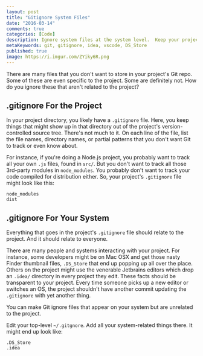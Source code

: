 ```yaml
---
layout: post
title: "Gitignore System Files"
date: "2016-03-14"
comments: true
categories: [Code]
description: Ignore system files at the system level.  Keep your project clean.
metaKeywords: git, gitignore, idea, vscode, DS_Store
published: true
image: https://i.imgur.com/ZYiky6R.png
---
```


There are many files that you don't want to store in your project's Git repo.  Some of these are even specific to the project.  Some are definitely not.  How do you ignore these that aren't related to the project?

<!--more-->

## .gitignore For the Project

In your project directory, you likely have a `.gitignore` file.  Here, you keep things that might show up in that directory out of the project's version-controlled source tree.  There's not much to it.  On each line of the file, list the file names, directory names, or partial patterns that you don't want Git to track or even know about.

For instance, if you're doing a Node.js project, you probably want to track all your own `.js` files, found in `src/`.  But you don't want to track all those 3rd-party modules in `node_modules`.  You probably don't want to track your code compiled for distribution either.  So, your project's `.gitignore` file might look like this:

```text
node_modules
dist
```

## .gitignore For Your System

Everything that goes in the project's `.gitignore` file should relate to the project.  And it should relate to everyone.  

There are many people and systems interacting with your project.  For instance, some developers might be on Mac OSX and get those nasty Finder thumbnail files, `.DS_Store` that end up popping up all over the place.  Others on the project might use the venerable Jetbrains editors which drop an `.idea/` directory in every project they edit.  These facts should be transparent to your project.  Every time someone picks up a new editor or switches an OS, the project shouldn't have another commit updating the `.gitignore` with yet another thing.

You can make Git ignore files that appear on your system but are unrelated to the project.  

Edit your top-level `~/.gitgnore`.  Add all your system-related things there.  It might end up look like:

```text
.DS_Store
.idea
```
